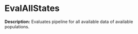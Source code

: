 
# EvalAllStates

**Description:** Evaluates pipeline for all available data of available populations.

